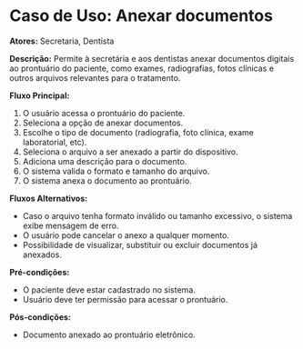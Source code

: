 # Caso de Uso: Anexar documentos

**Atores:** Secretaria, Dentista

**Descrição:**
Permite à secretária e aos dentistas anexar documentos digitais ao prontuário do paciente, como exames, radiografias, fotos clínicas e outros arquivos relevantes para o tratamento.

**Fluxo Principal:**
1. O usuário acessa o prontuário do paciente.
2. Seleciona a opção de anexar documentos.
3. Escolhe o tipo de documento (radiografia, foto clínica, exame laboratorial, etc).
4. Seleciona o arquivo a ser anexado a partir do dispositivo.
5. Adiciona uma descrição para o documento.
6. O sistema valida o formato e tamanho do arquivo.
7. O sistema anexa o documento ao prontuário.

**Fluxos Alternativos:**
- Caso o arquivo tenha formato inválido ou tamanho excessivo, o sistema exibe mensagem de erro.
- O usuário pode cancelar o anexo a qualquer momento.
- Possibilidade de visualizar, substituir ou excluir documentos já anexados.

**Pré-condições:**
- O paciente deve estar cadastrado no sistema.
- Usuário deve ter permissão para acessar o prontuário.

**Pós-condições:**
- Documento anexado ao prontuário eletrônico.
